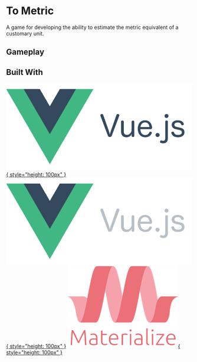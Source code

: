 # To Metric

A game for developing the ability to estimate the metric equivalent of a customary unit.

## Gameplay

## Built With
[![vue.js](./img/vue-day.png#only-light){ style="height: 100px" }](https://vuejs.org/)
[![vue.js](./img/vue-night.png#only-dark){ style="height: 100px" }](https://vuejs.org/)
[![materialize](./img/materialize.png){ style="height: 100px" }](https://materializecss.com/)  